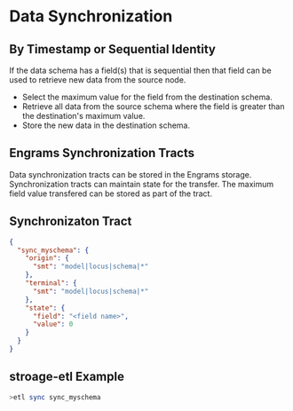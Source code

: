 # Data Synchronization

## By Timestamp or Sequential Identity

If the data schema has a field(s) that is sequential then that field can be used to retrieve new data from the source node.

- Select the maximum value for the field from the destination schema.
- Retrieve all data from the source schema where the field is greater than the destination's maximum value.
- Store the new data in the destination schema.

## Engrams Synchronization Tracts

Data synchronization tracts can be stored in the Engrams storage.  Synchronization tracts can maintain state for the transfer.  The maximum field value transfered can be stored as part of the tract.

## Synchronizaton Tract

~~~json
{
  "sync_myschema": {
    "origin": {
      "smt": "model|locus|schema|*"
    },
    "terminal": {
      "smt": "model|locus|schema|*"
    },
    "state": {
      "field": "<field name>",
      "value": 0
    }
  }
}
~~~

## stroage-etl Example

~~~bash
>etl sync sync_myschema
~~~
